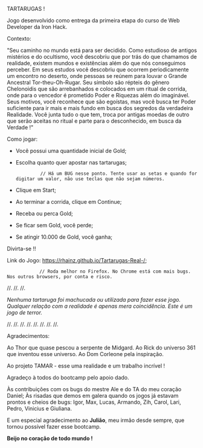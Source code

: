 TARTARUGAS !

Jogo desenvolvido como entrega da primeira etapa do curso de Web Developer da Iron Hack.

Contexto:

"Seu caminho no mundo está para ser decidido. Como estudioso de antigos mistérios e do ocultismo, você descobriu que por trás do que chamamos de realidade, existem mundos e existências além do que nós conseguimos perceber. 
Em seus estudos você descobriu que ocorrem periodicamente um encontro no deserto, onde pessoas se reúnem para louvar o Grande Ancestral Tor-theu-Oh-Rugar. Seu símbolo são répteis do gênero Chelonoidis que são arrebanhados e colocados em um ritual de corrida, onde para o vencedor é prometido Poder e Riquezas além do imaginável. 
Seus motivos, você reconhece que são egoístas, mas você busca ter Poder suficiente para ir mais e mais fundo em busca dos segredos da verdadeira Realidade.
Você junta tudo o que tem, troca por antigas moedas de outro que serão aceitas no ritual e parte para o desconhecido, em busca da Verdade !"

Como jogar:

  - Você possui uma quantidade inicial de Gold;
  - Escolha quanto quer apostar nas tartarugas;
              
                 // Há um BUG nesse ponto. Tente usar as setas e quando for digitar um valor, não use teclas que não sejam números.
  
  - Clique em Start;        
  - Ao terminar a corrida, clique em Continue;
  - Receba ou perca Gold;
  - Se ficar sem Gold, você perde;
  - Se atingir 10.000 de Gold, você ganha;

  Divirta-se !!
  
  Link do Jogo: https://rhainz.github.io/Tartarugas-Real-/;        
  
                // Roda melhor no Firefox. No Chrome está com mais bugs. Nos outros browsers, por conta e risco.
  
  //.
  //.
  //.
  
  *Nenhuma tartaruga foi machucada ou utilizada para fazer esse jogo. Qualquer relação com a realidade é apenas mera coincidência. Este é um jogo de terror.*
  
  //.
  //.
  //.
  //.
  //.
  //.
  //.
  //.
  
  Agradecimentos:
  
  Ao Thor que quase pescou a serpente de Midgard.
  Ao Rick do universo 361 que inventou esse universo.
  Ao Dom Corleone pela inspiração.
  
  Ao projeto TAMAR - esse uma realidade e um trabalho incrível !
  
  
  
  Agradeço à todos do bootcamp pelo apoio dado.
    
  Às contribuições com os bugs do mestre Ale e do TA do meu coração Daniel;
  Às risadas que demos em galera quando os jogos já estavam prontos e cheios de bugs:
       Igor, Max, Lucas, Armando, Zih, Carol, Lari, Pedro, Vinicius e Giuliana.
  
  
 
  E um especial agradecimento ao **Julião**, meu irmão desde sempre, que tornou possível fazer esse bootcamp.
  
  **Beijo no coração de todo mundo !**
  
